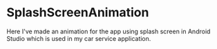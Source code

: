 # SplashScreenAnimation
Here I've made an animation for the app using splash screen in Android Studio which is used in my car service application.
